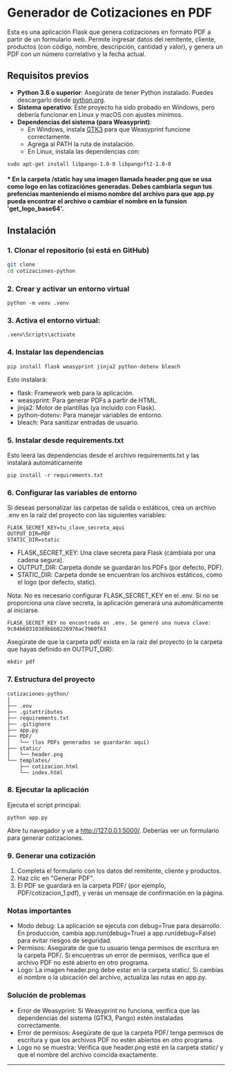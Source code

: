 # Generador de Cotizaciones en PDF

Esta es una aplicación Flask que genera cotizaciones en formato PDF a partir de un formulario web. Permite ingresar datos del remitente, cliente, productos (con código, nombre, descripción, cantidad y valor), y genera un PDF con un número correlativo y la fecha actual.

## Requisitos previos

- **Python 3.6 o superior**: Asegúrate de tener Python instalado. Puedes descargarlo desde [python.org](https://www.python.org/downloads/).
- **Sistema operativo**: Este proyecto ha sido probado en Windows, pero debería funcionar en Linux y macOS con ajustes mínimos.
- **Dependencias del sistema (para Weasyprint)**:
  - En Windows, instala [GTK3](https://github.com/tschoonj/GTK-for-Windows-Runtime-Environment-Installer) para que Weasyprint funcione correctamente.
  - Agrega al PATH la ruta de instalación.
  - En Linux, instala las dependencias con:
```
sudo apt-get install libpango-1.0-0 libpangoft2-1.0-0
 ```
#### * En la carpeta  /static hay una imagen llamada header.png que se usa como logo en las cotizaciónes generadas. Debes cambiarla segun tus prefencias manteniendo el mismo nombre del archivo para que app.py pueda encontrar el archivo o cambiar el nombre en la funsion 'get_logo_base64'.
## Instalación

### 1. Clonar el repositorio (si está en GitHub)
```bash
git clone 
cd cotizaciones-python
```
### 2. Crear y activar un entorno virtual  
```
python -m venv .venv
```
### 3. Activa el entorno virtual:
```
.venv\Scripts\activate
```
### 4. Instalar las dependencias
```
pip install flask weasyprint jinja2 python-dotenv bleach
```
Esto instalará:
- flask: Framework web para la aplicación.
- weasyprint: Para generar PDFs a partir de HTML.
- jinja2: Motor de plantillas (ya incluido con Flask).
- python-dotenv: Para manejar variables de entorno.
- bleach: Para sanitizar entradas de usuario.

### 5. Instalar desde requirements.txt
Esto leerá las dependencias desde el archivo requirements.txt y las instalará automáticamente
```
pip install -r requirements.txt
```

### 6. Configurar las variables de entorno
Si deseas personalizar las carpetas de salida o estáticos, crea un archivo .env en la raíz del proyecto con las siguientes variables:
```
FLASK_SECRET_KEY=tu_clave_secreta_aqui
OUTPUT_DIR=PDF
STATIC_DIR=static
```

- FLASK_SECRET_KEY: Una clave secreta para Flask (cámbiala por una cadena segura).
- OUTPUT_DIR: Carpeta donde se guardarán los PDFs (por defecto, PDF).
- STATIC_DIR: Carpeta donde se encuentran los archivos estáticos, como el logo (por defecto, static).

Nota: No es necesario configurar FLASK_SECRET_KEY en el .env. Si no se proporciona una clave secreta, la aplicación generará una automáticamente al iniciarse.
```
FLASK_SECRET_KEY no encontrada en .env. Se generó una nueva clave: 9c84b60310389bbb8226976ac7960f63
```
Asegúrate de que la carpeta pdf/ exista en la raíz del proyecto (o la carpeta que hayas definido en OUTPUT_DIR):
```
mkdir pdf
```

### 7. Estructura del proyecto
```
cotizaciones-python/
│
├── .env
├── .gitattributes
├── requirements.txt
├── .gitignore
├── app.py
├── PDF/
│   └── (los PDFs generados se guardarán aquí)
├── static/
│   └── header.png
└── templates/
    ├── cotizacion.html
    └── index.html
```
### 8. Ejecutar la aplicación
Ejecuta el script principal:
```
python app.py
```
Abre tu navegador y ve a http://127.0.0.1:5000/. Deberías ver un formulario para generar cotizaciones.

### 9. Generar una cotización
1. Completa el formulario con los datos del remitente, cliente y productos.
2. Haz clic en "Generar PDF".
3. El PDF se guardará en la carpeta PDF/ (por ejemplo, PDF/cotizacion_1.pdf), y verás un mensaje de confirmación en la página.

### Notas importantes
- Modo debug: La aplicación se ejecuta con debug=True para desarrollo. En producción, cambia app.run(debug=True) a app.run(debug=False) para evitar riesgos de seguridad.
- Permisos: Asegúrate de que tu usuario tenga permisos de escritura en la carpeta PDF/. Si encuentras un error de permisos, verifica que el archivo PDF no esté abierto en otro programa.
- Logo: La imagen header.png debe estar en la carpeta static/. Si cambias el nombre o la ubicación del archivo, actualiza las rutas en app.py.

### Solución de problemas
- Error de Weasyprint: Si Weasyprint no funciona, verifica que las dependencias del sistema (GTK3, Pango) estén instaladas correctamente.
- Error de permisos: Asegúrate de que la carpeta PDF/ tenga permisos de escritura y que los archivos PDF no estén abiertos en otro programa.
- Logo no se muestra: Verifica que header.png esté en la carpeta static/ y que el nombre del archivo coincida exactamente.

---

